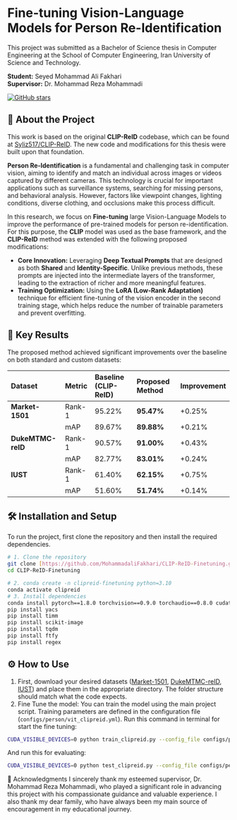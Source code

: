 # Fine-tuning Vision-Language Models for Person Re-Identification

This project was submitted as a Bachelor of Science thesis in Computer Engineering at the School of Computer Engineering, Iran University of Science and Technology.

**Student:** Seyed Mohammad Ali Fakhari  
**Supervisor:** Dr. Mohammad Reza Mohammadi

[![GitHub stars](https://img.shields.io/github/stars/MohammadaliFakhari/CLIP-ReID-Finetuning.svg?style=social&label=Star&maxAge=2592000)](https://github.com/MohammadaliFakhari/CLIP-ReID-Finetuning/stargazers)

## 📝 About the Project

This work is based on the original **CLIP-ReID** codebase, which can be found at [Syliz517/CLIP-ReID](https://github.com/Syliz517/CLIP-ReID.git). The new code and modifications for this thesis were built upon that foundation.

**Person Re-Identification** is a fundamental and challenging task in computer vision, aiming to identify and match an individual across images or videos captured by different cameras. This technology is crucial for important applications such as surveillance systems, searching for missing persons, and behavioral analysis. However, factors like viewpoint changes, lighting conditions, diverse clothing, and occlusions make this process difficult.

In this research, we focus on **Fine-tuning** large Vision-Language Models to improve the performance of pre-trained models for person re-identification. For this purpose, the **CLIP** model was used as the base framework, and the **CLIP-ReID** method was extended with the following proposed modifications:

- **Core Innovation:** Leveraging **Deep Textual Prompts** that are designed as both **Shared** and **Identity-Specific**. Unlike previous methods, these prompts are injected into the intermediate layers of the transformer, leading to the extraction of richer and more meaningful features.
- **Training Optimization:** Using the **LoRA (Low-Rank Adaptation)** technique for efficient fine-tuning of the vision encoder in the second training stage, which helps reduce the number of trainable parameters and prevent overfitting.

## 🚀 Key Results

The proposed method achieved significant improvements over the baseline on both standard and custom datasets:

| Dataset | Metric | Baseline (CLIP-ReID) | Proposed Method | Improvement |
| :--- | :--- | :--- | :--- | :--- |
| **Market-1501** | Rank-1 | 95.22% | **95.47%** | +0.25% |
| | mAP | 89.67% | **89.88%** | +0.21% |
| **DukeMTMC-reID**| Rank-1 | 90.57% | **91.00%** | +0.43% |
| | mAP | 82.77% | **83.01%** | +0.24% |
| **IUST** | Rank-1 | 61.40% | **62.15%** | +0.75% |
| | mAP | 51.60% | **51.74%** | +0.14% |

## 🛠️ Installation and Setup

To run the project, first clone the repository and then install the required dependencies.

```bash
# 1. Clone the repository
git clone [https://github.com/MohammadaliFakhari/CLIP-ReID-Finetuning.git](https://github.com/MohammadaliFakhari/CLIP-ReID-Finetuning.git)
cd CLIP-ReID-Finetuning

# 2. conda create -n clipreid-finetuning python=3.10
conda activate clipreid
# 3. Install dependencies
conda install pytorch==1.8.0 torchvision==0.9.0 torchaudio==0.8.0 cudatoolkit=10.2 -c pytorch
pip install yacs
pip install timm
pip install scikit-image
pip install tqdm
pip install ftfy
pip install regex
```

## ⚙️ How to Use
1. First, download your desired datasets ([Market-1501](https://drive.google.com/file/d/0B8-rUzbwVRk0c054eEozWG9COHM/view), [DukeMTMC-reID](https://arxiv.org/abs/1609.01775), [IUST](https://computervisioniust.github.io/IUST_PersonReId/)) and place them in the appropriate directory. The folder structure should match what the code expects.
2. Fine Tune the model: You can train the model using the main project script. Training parameters are defined in the configuration file (`configs/person/vit_clipreid.yml`).
Run this command in terminal for start the fine tuning:
```bash
CUDA_VISIBLE_DEVICES=0 python train_clipreid.py --config_file configs/person/vit_clipreid.yml
```
And run this for evaluating:
```bash
CUDA_VISIBLE_DEVICES=0 python test_clipreid.py --config_file configs/person/vit_clipreid.yml TEST.WEIGHT 'your_trained_checkpoints_path/ViT-B-16_60.pth'

```

🙏 Acknowledgments
I sincerely thank my esteemed supervisor, Dr. Mohammad Reza Mohammadi, who played a significant role in advancing this project with his compassionate guidance and valuable experience. I also thank my dear family, who have always been my main source of encouragement in my educational journey.







